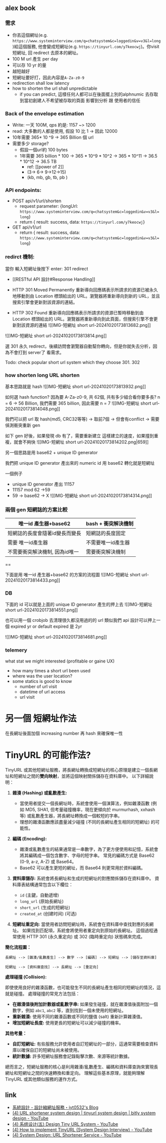 


## alex book

###  需求
- 你丟這個網址(e.g. `https://www.systeminterview.com/q=chatsystem&c=loggedin&v=v3&l=long` )給這個服務, 他會變成短網址(e.g. `https://tinyurl.com/y7keocwj`)。你visit短網址, 回 redirect 去原本的網址。
- 100 M url 產生 per day
- 可以存 10 yr 的量
- 越短越好
- 短網址要好打，因此內容是`A-Za-z0-9`
- redirection shall low latency
- how to shorten the url shall unpredictable
	- if you can predict, 這樣任何人都可以在後面擺上別的alphnumic 去存取到當初創建人不希望被存取的頁面 影響到分析 跟 使用者的信任




###  Back of the envelope estimation
- Write: 一天 100M, qps 約是: 1157  ~> 1200
- read: 大多數的人都是使用, 假設 10 比 1 -> 因此 12000
- 10年需要 365* 10 ^9 -> 365 Billion 個 url
- 需要多少 storage?
	- 假設一個url約 100 bytes
	- 1年需要  365 billion * 100 -> 365 * 10^9 * 10^2 -> 365 * 10^11 -> 36.5 * 10^12  -> 36.5 TB
		- ref: [[power of 2]]
		- (3-> 6-> 9->12->15)
		- (kb, mb, gb, tb, pb )




###  API endpoints:
- POST api/v1/url/shorten
	- request parameter: {longUrl: `https://www.systeminterview.com/q=chatsystem&c=loggedin&v=v3&l=long`}
	- return { result: success, data: `https://tinyurl.com/y7keocwj`}
- GET api/v1/url
	- return  { result: success, data: `https://www.systeminterview.com/q=chatsystem&c=loggedin&v=v3&l=long`}



###  redirct 機制:
當你 輸入短網址後按下 enter:
301 redirect
- [[RESTful API  設計#Response Handling]]

- HTTP 301 Moved Permanently 重新導向回應碼表示所請求的資源已被永久地移動到由 Location 標頭給出的 URL。瀏覽器將重新導向到新的 URL，並且搜索引擎會更新對該資源的連結。
- HTTP 302 Found 重新導向回應碼表示所請求的資源已暫時移動到由 Location 標頭給出的 URL。瀏覽器將重新導向到此頁面，但搜索引擎不會更新對該資源的連結
![[IMG-短網址 short url-20241020173813682.png]]

![[IMG-短網址 short url-20241020173813814.png]]

選 301 永久 redirect，後續訪問會瀏覽器自動幫你轉向，但是你就失去分析，因為不會打到 server了
看需求。

Todo: check popular short url system which they choose 301. 302
###  how shorten long URL shorten

基本思路就是 hash
![[IMG-短網址 short url-20241020173813932.png]]

如何選 hash function?
因為要 A-Za-z0-9, 共 62個, 共有多少組合看你要多長?
n = 6 -> 56 Billion, 我們需要 365 billion, 因此需要 n = 7
![[IMG-短網址 short url-20241020173814048.png]]


我們可以把 url 取 hash(md5, CRC32等等) ->  取前7個 -> 但會有conflict -> 需要偵測衝突重新 gen

如下
gen 好後，如果發現 db 有了，需要重新建立
這樣建立的速度，如果撞到重複，就會不夠快
![[IMG-短網址 short url-20241020173814202.png|659]]




另一個思路是用 base62 + unique ID generator

我們把  unique ID generator 產出來的 numeric id 用 base62 轉化就是短網址

一個例子

- unique ID generator 產出 11157
- 11157 mod 62 ->59
- 59 -> base62 -> X
![[IMG-短網址 short url-20241020173814314.png]]


### 兩個 gen 短網誌的方案比較

| 唯一id 產生器+base62   | bash + 衝突解決機制 |
| ----------------- | ------------- |
| 短網誌的長度會隨著id變長而變長  | 短網誌的長度固定      |
| 需要 唯一id產生器        | 不需要唯一id產生器    |
| 不需要衝突解決機制, 因為id唯一 | 需要衝突解決機制      |



==

下面是用  唯一id 產生器+base62 的方案的流程圖
![[IMG-短網址 short url-20241020173814433.png]]




### DB  
下面的 id 可以就是上面的 unique ID generator 產生的押上去
![[IMG-短網址 short url-20241020173814551.png]]

也可以用一個 crobjob 去清理很久都沒用過的的 url
類似我們  api 設計可以押上一個 expired yr or default expired 是 2yr



![[IMG-短網址 short url-20241020173814681.png]]



### telemery
what stat we might interested (profitable or gaine UX)
- how many times a short url been used
- where was the user location?
- some statics is good to know
    - number of url visit
    - datetime of url access
    - url visit






# 另一個 短網址作法


在長網址後面加個 increasing number 再 hash 來確保唯一性



# TinyURL 的可能作法?



TinyURL 或其他短網址服務，將長網址轉換成短網址的核心原理是建立一個長網址和短網址之間的**雙向映射**，並將這個映射關係儲存在資料庫中。  以下詳細說明：

1. **雜湊 (Hashing) 或亂數產生:** 
	- 當使用者提交一個長網址時，系統會使用一個演算法，例如雜湊函數 (例如 MD5, SHA1, 但考量碰撞機率，現在更傾向於 murmurhash, xxhash 等) 或亂數產生器，將長網址轉換成一個較短的字串。  
	- 理想的雜湊函數應該盡量減少碰撞 (不同的長網址產生相同的短網址) 的可能性。

3. **編碼 (Encoding):**  
	- 雜湊或亂數產生的結果通常是一串數字，為了更方便使用和記憶，系統會將其編碼成一個包含數字、字母的短字串。 常見的編碼方式是 Base62 (0-9, a-z, A-Z) 或 Base64。  
	- Base62 可以產生更短的網址，而 Base64 則更常用於資料編碼。

5. **資料庫儲存:** 系統會將長網址和生成的短網址的對應關係儲存在資料庫中。  資料庫表結構通常包含以下欄位：

    * `id` (主鍵，自動遞增)
    * `long_url` (原始長網址)
    * `short_url` (生成的短網址)
    * `created_at` (创建时间)  (可选)

6. **短網址重定向:** 當使用者訪問短網址時，系統會在資料庫中查找對應的長網址。  如果找到匹配項，系統會將使用者重定向到原始的長網址。  這個過程通常使用 HTTP 301 (永久重定向) 或 302 (臨時重定向) 狀態碼來完成。

**簡化流程圖：**

```
長網址 --> [雜湊/亂數產生] --> 數字 --> [編碼] --> 短網址 --> [儲存至資料庫]

短網址 --> [資料庫查找] --> 長網址 --> [重定向]
```


**處理碰撞 (Collision):**

即使使用良好的雜湊函數，也可能發生不同的長網址產生相同的短網址的情況，這就是碰撞。  處理碰撞的常見方法包括：
* **在雜湊值後附加計數器或亂數字串:**  如果發生碰撞，就在雜湊值後面附加一個數字，例如 `abc1`, `abc2` 等，直到找到一個未使用的短網址。
* **重新雜湊:**  使用不同的雜湊函數或不同的鹽值 (salt) 重新計算雜湊值。
* **增加短網址長度:**  使用更長的短網址可以減少碰撞的機率。


**其他考量：**
* **自訂短網址:**  有些服務允許使用者自訂短網址的一部分，這通常需要檢查資料庫以確保自訂的短網址尚未被使用。
* **統計數據:**  許多短網址服務會記錄點擊次數、來源等統計數據。


總而言之，短網址服務的核心是利用雜湊/亂數產生、編碼和資料庫查詢來實現長網址和短網址之間的快速轉換和重定向。  理解這些基本原理，就能夠理解 TinyURL 或其他類似服務的運作方式。




## link
- [系統設計 - 設計縮網址服務・jyt0532's Blog](https://www.jyt0532.com/2019/12/05/design-tiny-url/)
- [(4) URL shortener system design | tinyurl system design | bitly system design - YouTube](https://www.youtube.com/watch?v=JQDHz72OA3c)
- [(4) 系统设计(五) Design Tiny URL System - YouTube](https://www.youtube.com/watch?v=Gz-kAjmr7M0&list=PLbaIOC0vpjNUM49bXSCbN-ap7UrfhZgCO&index=6)
- [(4) How to implement TinyURL (System Design Interview) - YouTube](https://www.youtube.com/watch?v=eCLqmPBIEYs)
- [(4) System Design: URL Shortener Service - YouTube](https://www.youtube.com/watch?v=He-V_RuHwek)